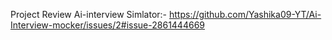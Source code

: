 Project Review Ai-interview Simlator:-
https://github.com/Yashika09-YT/Ai-Interview-mocker/issues/2#issue-2861444669

